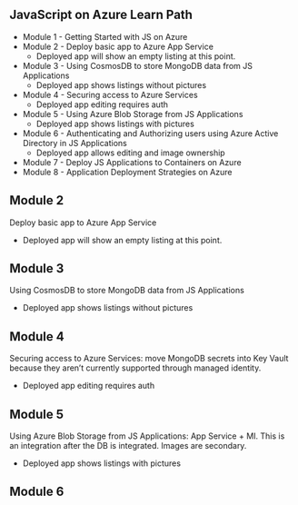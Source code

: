 ## JavaScript on Azure Learn Path 

* Module 1 - Getting Started with JS on Azure
* Module 2 - Deploy basic app to Azure App Service
    * Deployed app will show an empty listing at this point.  
* Module 3 - Using CosmosDB to store MongoDB data from JS Applications  
    * Deployed app shows listings without pictures
* Module 4 - Securing access to Azure Services 
    * Deployed app editing requires auth
* Module 5 - Using Azure Blob Storage from JS Applications
    * Deployed app shows listings with pictures
* Module 6 - Authenticating and Authorizing users using Azure Active Directory in JS Applications 
    * Deployed app allows editing and image ownership
* Module 7 - Deploy JS Applications to Containers on Azure 
* Module 8 - Application Deployment Strategies on Azure 

## Module 2

Deploy basic app to Azure App Service

* Deployed app will show an empty listing at this point.  

## Module 3

Using CosmosDB to store MongoDB data from JS Applications  
    
* Deployed app shows listings without pictures

## Module 4

Securing access to Azure Services: move MongoDB secrets into Key Vault because they aren’t currently supported through managed identity. 
    
* Deployed app editing requires auth


## Module 5

Using Azure Blob Storage from JS Applications: App Service + MI. This is an integration after the DB is integrated. Images are secondary.  
    
* Deployed app shows listings with pictures

## Module 6 

